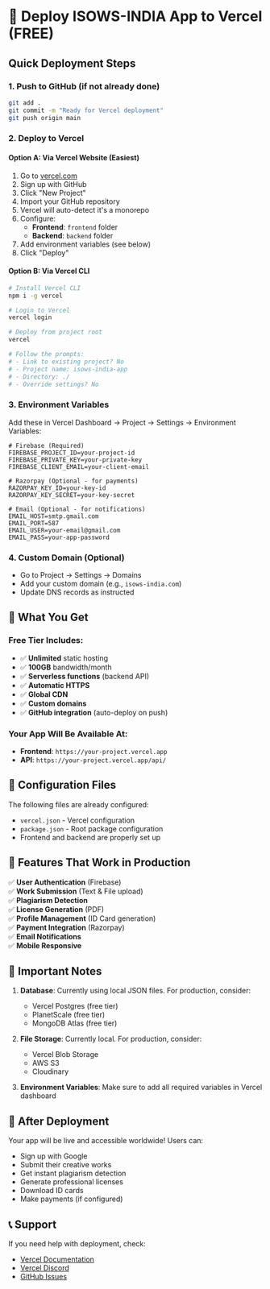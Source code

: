 # 🚀 Deploy ISOWS-INDIA App to Vercel (FREE)

## Quick Deployment Steps

### 1. **Push to GitHub** (if not already done)
```bash
git add .
git commit -m "Ready for Vercel deployment"
git push origin main
```

### 2. **Deploy to Vercel**

#### Option A: Via Vercel Website (Easiest)
1. Go to [vercel.com](https://vercel.com)
2. Sign up with GitHub
3. Click "New Project"
4. Import your GitHub repository
5. Vercel will auto-detect it's a monorepo
6. Configure:
   - **Frontend**: `frontend` folder
   - **Backend**: `backend` folder
7. Add environment variables (see below)
8. Click "Deploy"

#### Option B: Via Vercel CLI
```bash
# Install Vercel CLI
npm i -g vercel

# Login to Vercel
vercel login

# Deploy from project root
vercel

# Follow the prompts:
# - Link to existing project? No
# - Project name: isows-india-app
# - Directory: ./
# - Override settings? No
```

### 3. **Environment Variables**
Add these in Vercel Dashboard → Project → Settings → Environment Variables:

```
# Firebase (Required)
FIREBASE_PROJECT_ID=your-project-id
FIREBASE_PRIVATE_KEY=your-private-key
FIREBASE_CLIENT_EMAIL=your-client-email

# Razorpay (Optional - for payments)
RAZORPAY_KEY_ID=your-key-id
RAZORPAY_KEY_SECRET=your-key-secret

# Email (Optional - for notifications)
EMAIL_HOST=smtp.gmail.com
EMAIL_PORT=587
EMAIL_USER=your-email@gmail.com
EMAIL_PASS=your-app-password
```

### 4. **Custom Domain** (Optional)
- Go to Project → Settings → Domains
- Add your custom domain (e.g., `isows-india.com`)
- Update DNS records as instructed

## 🎯 What You Get

### **Free Tier Includes:**
- ✅ **Unlimited** static hosting
- ✅ **100GB** bandwidth/month
- ✅ **Serverless functions** (backend API)
- ✅ **Automatic HTTPS**
- ✅ **Global CDN**
- ✅ **Custom domains**
- ✅ **GitHub integration** (auto-deploy on push)

### **Your App Will Be Available At:**
- **Frontend**: `https://your-project.vercel.app`
- **API**: `https://your-project.vercel.app/api/`

## 🔧 Configuration Files

The following files are already configured:
- `vercel.json` - Vercel configuration
- `package.json` - Root package configuration
- Frontend and backend are properly set up

## 📱 Features That Work in Production

✅ **User Authentication** (Firebase)  
✅ **Work Submission** (Text & File upload)  
✅ **Plagiarism Detection**  
✅ **License Generation** (PDF)  
✅ **Profile Management** (ID Card generation)  
✅ **Payment Integration** (Razorpay)  
✅ **Email Notifications**  
✅ **Mobile Responsive**  

## 🚨 Important Notes

1. **Database**: Currently using local JSON files. For production, consider:
   - Vercel Postgres (free tier)
   - PlanetScale (free tier)
   - MongoDB Atlas (free tier)

2. **File Storage**: Currently local. For production, consider:
   - Vercel Blob Storage
   - AWS S3
   - Cloudinary

3. **Environment Variables**: Make sure to add all required variables in Vercel dashboard

## 🎉 After Deployment

Your app will be live and accessible worldwide! Users can:
- Sign up with Google
- Submit their creative works
- Get instant plagiarism detection
- Generate professional licenses
- Download ID cards
- Make payments (if configured)

## 📞 Support

If you need help with deployment, check:
- [Vercel Documentation](https://vercel.com/docs)
- [Vercel Discord](https://vercel.com/discord)
- [GitHub Issues](https://github.com/your-repo/issues)
